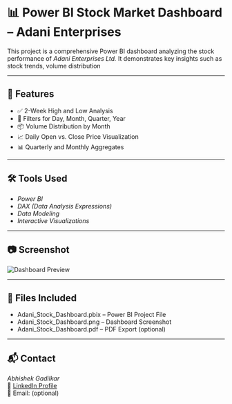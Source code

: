 # 📊 Power BI Stock Market Dashboard – Adani Enterprises

This project is a comprehensive Power BI dashboard analyzing the stock performance of *Adani Enterprises Ltd.* It demonstrates key insights such as stock trends, volume distribution

---

## 📌 Features
- ✅ 2-Week High and Low Analysis
- 📅 Filters for Day, Month, Quarter, Year
- 📦 Volume Distribution by Month
- 📈 Daily Open vs. Close Price Visualization
- 📊 Quarterly and Monthly Aggregates

---

## 🛠 Tools Used
- *Power BI*
- *DAX (Data Analysis Expressions)*
- *Data Modeling*
- *Interactive Visualizations*

---

## 📷 Screenshot

![Dashboard Preview](Adani_Stock_Dashboard.png)

---

## 📁 Files Included
- Adani_Stock_Dashboard.pbix – Power BI Project File
- Adani_Stock_Dashboard.png – Dashboard Screenshot
- Adani_Stock_Dashboard.pdf – PDF Export (optional)

---

## 📬 Contact
*Abhishek Gadilkar*  
🔗 [LinkedIn Profile](https://www.linkedin.com/in/abhishek-gadilkar-86b629256)  
📧 Email: (optional)

